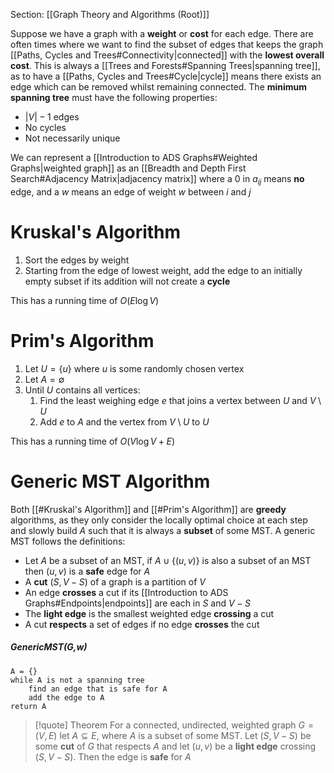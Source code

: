   Section: [[Graph Theory and Algorithms (Root)]]

Suppose we have a graph with a **weight** or **cost** for each edge. There are often times where we want to find the subset of edges that keeps the graph [[Paths, Cycles and Trees#Connectivity|connected]] with the **lowest overall cost**. This is always a [[Trees and Forests#Spanning Trees|spanning tree]], as to have a [[Paths, Cycles and Trees#Cycle|cycle]] means there exists an edge which can be removed whilst remaining connected. The **minimum spanning tree** must have the following properties:

- $|V|-1$ edges
- No cycles
- Not necessarily unique

We can represent a [[Introduction to ADS Graphs#Weighted Graphs|weighted graph]] as an [[Breadth and Depth First Search#Adjacency Matrix|adjacency matrix]] where a $0$ in $a_{ij}$ means **no** edge, and a $w$ means an edge of weight $w$ between $i$ and $j$

# Kruskal's Algorithm

1. Sort the edges by weight
2. Starting from the edge of lowest weight, add the edge to an initially empty subset if its addition will not create a **cycle**

This has a running time of $O(E\log V)$
# Prim's Algorithm

1. Let $U=\lbrace u\rbrace$ where $u$ is some randomly chosen vertex
2. Let $A=\emptyset$
3. Until $U$ contains all vertices:
	1. Find the least weighing edge $e$ that joins a vertex between $U$ and $V\setminus U$
	2. Add $e$ to $A$ and the vertex from $V\setminus U$ to $U$

This has a running time of $O(V\log V + E)$
# Generic MST Algorithm

Both [[#Kruskal's Algorithm]] and [[#Prim's Algorithm]] are **greedy** algorithms, as they only consider the locally optimal choice at each step and slowly build $A$ such that it is always a **subset** of some MST. A generic MST follows the definitions:

- Let $A$ be a subset of an MST, if $A\cup \lbrace(u,v)\rbrace$ is also a subset of an MST then $(u,v)$ is a **safe** edge for $A$
- A **cut** $(S,V-S)$ of a graph is a partition of $V$
- An edge **crosses** a cut if its [[Introduction to ADS Graphs#Endpoints|endpoints]] are each in $S$ and $V-S$
- The **light edge** is the smallest weighted edge **crossing** a cut
- A cut **respects** a set of edges if no edge **crosses** the cut
##### GenericMST(G,w)
```
A = {}
while A is not a spanning tree
	find an edge that is safe for A
	add the edge to A
return A
```

>[!quote] Theorem
>For a connected, undirected, weighted graph $G=(V,E)$ let $A\subseteq E$, where $A$ is a subset of some MST. Let $(S,V-S)$ be some **cut** of $G$ that respects $A$ and let $(u,v)$ be a **light edge** crossing $(S,V-S)$. Then the edge is **safe** for $A$
>
